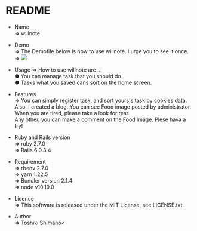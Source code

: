 # README
* Name <!-- プロジェクト名 -->  
  =>  willnote  

* Demo <!-- 動作例や画像の貼り付け -->  
  => The Demofile below is how to use willnote. I urge you to see it once.  
  => ![](willnoteDemo.gif)

* Usage <!-- willnoteの基本的な使い方など -->
  => How to use willnote are ...  
  ● You can manage task that you should do.  
  ● Tasks what you saved cans sort on the home screen.  

* Features <!-- 特徴やセールスポイント -->  
  => You can simply register task, and sort yours's task by cookies data.  
     Also, I created a blog. You can see Food image posted by administrator. When you are tired, please take a look for rest.  
     Any other, you can make a comment  on the Food image. Plese hava a try!  
  
* Ruby and Rails version <!-- バージョン -->  
  => ruby 2.7.0  
  => Rails 6.0.3.4  

* Requirement <!-- willnoteを動かすためのライブラリなど -->  
  => rbenv 2.7.0  
  => yarn 1.22.5  
  => Bundler version 2.1.4  
  => node v10.19.0  
 

* Licence <!-- ライセンス --><br>
  => This software is released under the MIT License, see LICENSE.txt.<br>
  
* Author <!-- 作成情報 --><br>
  => Toshiki Shimano<



